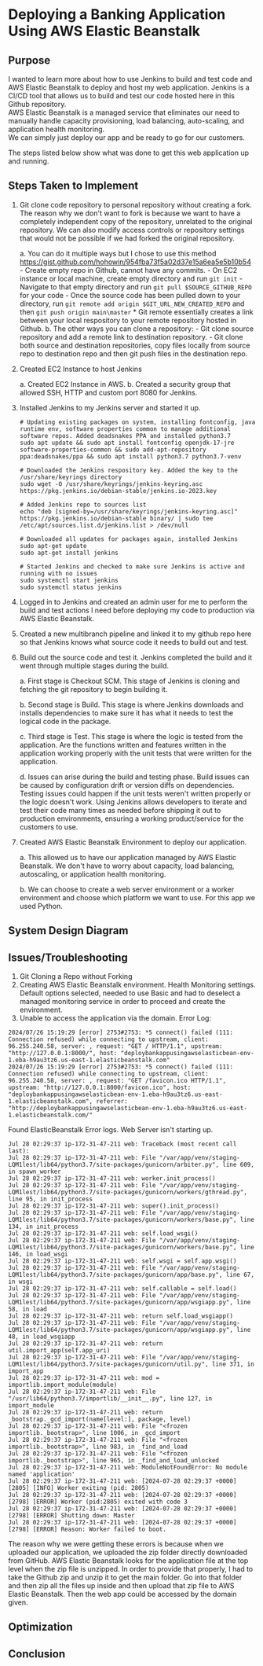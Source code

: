 # Deploying a Banking Application Using AWS Elastic Beanstalk
## Purpose

I wanted to learn more about how to use Jenkins to build and test code and AWS Elastic Beanstalk to deploy and host my web application.
Jenkins is a CI/CD tool that allows us to build and test our code hosted here in this Github repository.  
AWS Elastic Beanstalk is a managed service that eliminates our need to manually handle capacity provisioning, load balancing, auto-scaling, and application health monitoring.  
We can simply just deploy our app and be ready to go for our customers.

The steps listed below show what was done to get this web application up and running.

## Steps Taken to Implement

1. Git clone code repository to personal repository without creating a fork. The reason why we don't want to fork is because we want to have a completely independent copy of the repository, unrelated to the original repository. We can also modify access controls or repository settings that would not be possible if we had forked the original repository.

      a. You can do it multiple ways but I chose to use this method https://gist.github.com/hohowin/954fba73f5a02d37e15a6ea5e5b10b54
         - Create empty repo in Github, cannot have any commits.
         - On EC2 instance or local machine, create empty directory and run `git init`
         - Navigate to that empty directory and run `git pull $SOURCE_GITHUB_REPO` for your code
         - Once the source code has been pulled down to your directory, run `git remote add origin $GIT_URL_NEW_CREATED_REPO` and then `git push origin main\master`
            * Git remote essentially creates a link between your local respository to your remote repository hosted in Github.
      b. The other ways you can clone a repository:
         - Git clone source repository and add a remote link to destination repository.
         - Git clone both source and destination repositories, copy files locally from source repo to destination repo and then git push files in the destination repo.
   
2. Created EC2 Instance to host Jenkins

      a. Created EC2 Instance in AWS.
      b. Created a security group that allowed SSH, HTTP and custom port 8080 for Jenkins.

3. Installed Jenkins to my Jenkins server and started it up.

   ```
   # Updating existing packages on system, installing fontconfig, java runtime env, software properties common to manage additional software repos. Added deadsnakes PPA and installed python3.7
   sudo apt update && sudo apt install fontconfig openjdk-17-jre software-properties-common && sudo add-apt-repository ppa:deadsnakes/ppa && sudo apt install python3.7 python3.7-venv

   # Downloaded the Jenkins respository key. Added the key to the /usr/share/keyrings directory
   sudo wget -O /usr/share/keyrings/jenkins-keyring.asc https://pkg.jenkins.io/debian-stable/jenkins.io-2023.key

   # Added Jenkins repo to sources list
   echo "deb [signed-by=/usr/share/keyrings/jenkins-keyring.asc]" https://pkg.jenkins.io/debian-stable binary/ | sudo tee /etc/apt/sources.list.d/jenkins.list > /dev/null

   # Downloaded all updates for packages again, installed Jenkins
   sudo apt-get update
   sudo apt-get install jenkins

   # Started Jenkins and checked to make sure Jenkins is active and running with no issues
   sudo systemctl start jenkins
   sudo systemctl status jenkins
   ```

4. Logged in to Jenkins and created an admin user for me to perform the build and test actions I need before deploying my code to production via AWS Elastic Beanstalk.

5. Created a new multibranch pipeline and linked it to my github repo here so that Jenkins knows what source code it needs to build out and test.

6. Build out the source code and test it. Jenkins completed the build and it went through multiple stages during the build.

   	a. First stage is Checkout SCM. This stage of Jenkins is cloning and fetching the git repository to begin building it.

   	b. Second stage is Build. This stage is where Jenkins downloads and installs dependencies to make sure it has what it needs to test the logical code in the package.

   	c. Third stage is Test. This stage is where the logic is tested from the application. Are the functions written and features written in the application working properly with the unit tests that were written for the application.

   	d. Issues can arise during the build and testing phase. Build issues can be caused by configuration drift or version diffs on dependencies. Testing issues could happen if the unit tests weren't written properly or the logic doesn't work. Using Jenkins allows developers to iterate and test their code many times as needed before shipping it out to production environments, ensuring a working product/service for the customers to use. 

7. Created AWS Elastic Beanstalk Environment to deploy our application.

      a. This allowed us to have our application managed by AWS Elastic Beanstalk. We don't have to worry about capacity, load balancing, autoscaling, or application health monitoring.

      b. We can choose to create a web server environment or a worker environment and choose which platform we want to use. For this app we used Python.


## System Design Diagram



## Issues/Troubleshooting

1. Git Cloning a Repo without Forking
2. Creating AWS Elastic Beanstalk environment. Health Monitoring settings. Default options selected, needed to use Basic and had to deselect a managed monitoring service in order to proceed and create the environment.
3. Unable to access the application via the domain.
Error Log:
```
2024/07/26 15:19:29 [error] 2753#2753: *5 connect() failed (111: Connection refused) while connecting to upstream, client: 96.255.240.58, server: , request: "GET / HTTP/1.1", upstream: "http://127.0.0.1:8000/", host: "deploybankappusingawselasticbean-env-1.eba-h9au3tz6.us-east-1.elasticbeanstalk.com"
2024/07/26 15:19:29 [error] 2753#2753: *5 connect() failed (111: Connection refused) while connecting to upstream, client: 96.255.240.58, server: , request: "GET /favicon.ico HTTP/1.1", upstream: "http://127.0.0.1:8000/favicon.ico", host: "deploybankappusingawselasticbean-env-1.eba-h9au3tz6.us-east-1.elasticbeanstalk.com", referrer: "http://deploybankappusingawselasticbean-env-1.eba-h9au3tz6.us-east-1.elasticbeanstalk.com/"
```

Found ElasticBeanstalk Error logs. Web Server isn't starting up.
```
Jul 28 02:29:37 ip-172-31-47-211 web: Traceback (most recent call last):
Jul 28 02:29:37 ip-172-31-47-211 web: File "/var/app/venv/staging-LQM1lest/lib64/python3.7/site-packages/gunicorn/arbiter.py", line 609, in spawn_worker
Jul 28 02:29:37 ip-172-31-47-211 web: worker.init_process()
Jul 28 02:29:37 ip-172-31-47-211 web: File "/var/app/venv/staging-LQM1lest/lib64/python3.7/site-packages/gunicorn/workers/gthread.py", line 95, in init_process
Jul 28 02:29:37 ip-172-31-47-211 web: super().init_process()
Jul 28 02:29:37 ip-172-31-47-211 web: File "/var/app/venv/staging-LQM1lest/lib64/python3.7/site-packages/gunicorn/workers/base.py", line 134, in init_process
Jul 28 02:29:37 ip-172-31-47-211 web: self.load_wsgi()
Jul 28 02:29:37 ip-172-31-47-211 web: File "/var/app/venv/staging-LQM1lest/lib64/python3.7/site-packages/gunicorn/workers/base.py", line 146, in load_wsgi
Jul 28 02:29:37 ip-172-31-47-211 web: self.wsgi = self.app.wsgi()
Jul 28 02:29:37 ip-172-31-47-211 web: File "/var/app/venv/staging-LQM1lest/lib64/python3.7/site-packages/gunicorn/app/base.py", line 67, in wsgi
Jul 28 02:29:37 ip-172-31-47-211 web: self.callable = self.load()
Jul 28 02:29:37 ip-172-31-47-211 web: File "/var/app/venv/staging-LQM1lest/lib64/python3.7/site-packages/gunicorn/app/wsgiapp.py", line 58, in load
Jul 28 02:29:37 ip-172-31-47-211 web: return self.load_wsgiapp()
Jul 28 02:29:37 ip-172-31-47-211 web: File "/var/app/venv/staging-LQM1lest/lib64/python3.7/site-packages/gunicorn/app/wsgiapp.py", line 48, in load_wsgiapp
Jul 28 02:29:37 ip-172-31-47-211 web: return util.import_app(self.app_uri)
Jul 28 02:29:37 ip-172-31-47-211 web: File "/var/app/venv/staging-LQM1lest/lib64/python3.7/site-packages/gunicorn/util.py", line 371, in import_app
Jul 28 02:29:37 ip-172-31-47-211 web: mod = importlib.import_module(module)
Jul 28 02:29:37 ip-172-31-47-211 web: File "/usr/lib64/python3.7/importlib/__init__.py", line 127, in import_module
Jul 28 02:29:37 ip-172-31-47-211 web: return _bootstrap._gcd_import(name[level:], package, level)
Jul 28 02:29:37 ip-172-31-47-211 web: File "<frozen importlib._bootstrap>", line 1006, in _gcd_import
Jul 28 02:29:37 ip-172-31-47-211 web: File "<frozen importlib._bootstrap>", line 983, in _find_and_load
Jul 28 02:29:37 ip-172-31-47-211 web: File "<frozen importlib._bootstrap>", line 965, in _find_and_load_unlocked
Jul 28 02:29:37 ip-172-31-47-211 web: ModuleNotFoundError: No module named 'application'
Jul 28 02:29:37 ip-172-31-47-211 web: [2024-07-28 02:29:37 +0000] [2805] [INFO] Worker exiting (pid: 2805)
Jul 28 02:29:37 ip-172-31-47-211 web: [2024-07-28 02:29:37 +0000] [2798] [ERROR] Worker (pid:2805) exited with code 3
Jul 28 02:29:37 ip-172-31-47-211 web: [2024-07-28 02:29:37 +0000] [2798] [ERROR] Shutting down: Master
Jul 28 02:29:37 ip-172-31-47-211 web: [2024-07-28 02:29:37 +0000] [2798] [ERROR] Reason: Worker failed to boot.
```
The reason why we were getting these errors is because when we uploaded our application, we uploaded the zip folder directly downloaded from GitHub. AWS Elastic Beanstalk looks for the application file at the top level when the zip file is unzipped. In order to provide that properly, I had to take the Github zip and unzip it to get the main folder. Go into that folder and then zip all the files up inside and then upload that zip file to AWS Elastic Beanstalk. Then the web app could be accessed by the domain given.

## Optimization



## Conclusion
